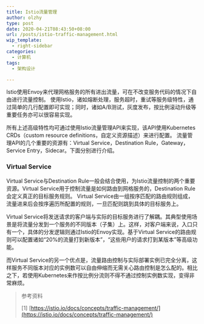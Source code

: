 ```yaml
---
title: Istio流量管理
author: olzhy
type: post
date: 2020-04-21T08:43:50+08:00
url: /posts/istio-traffic-management.html
wip_template:
  - right-sidebar
categories:
  - 计算机
tags:
  - 架构设计

---
```

Istio使用Envoy来代理网格服务的所有进出流量，可在不改变服务代码的情况下自由进行流量控制。
使用Istio，诸如熔断处理，服务超时，重试等服务级特性，通过简单的几行配置即可实现；同时，诸如A/B测试，灰度发布，按比例滚动升级等重要任务亦可以很容易实现。

所有上述高级特性均可通过使用Istio流量管理API来实现，该API使用Kubernetes CRDs（custom resource definitions，自定义资源描述）来进行配置。
流量管理API的几个重要的资源有：Virtual Service，Destination Rule，Gateway，Service Entry，Sidecar。下面分别进行介绍。

### Virtual Service

Virtual Service与Destination Rule一般会结合使用，为Istio流量控制的两个重要资源。Virtual Service用于控制流量是如何路由到网格服务的，Destination Rule会定义真正的目标服务规则。
Virtual Service由一组按序匹配的路由规则组成，流量进来后会按序遍历所配置的规则，一旦匹配则跳到具体的目标服务上。

Virtual Service将发送请求的客户端与实际的目标服务进行了解耦。其典型使用场景是将流量分发到一个服务的不同版本（子集）上。这样，对客户端来说，入口只有一个，具体的分发逻辑则通过Istio的Envoy实现。基于Virtual Service的路由规则可以配置诸如“20%的流量打到新版本”，“这些用户的请求打到某版本”等高级功能。

而Virtual Service的另一个优点是，流量路由控制与实际部署实例已完全分离，这样服务不同版本对应的实例数可以自由伸缩而无需关心路由控制是怎么配的。相比之下，若使用Kubernetes来作按比例分流则不得不通过控制实例数实现，变得非常麻烦。



> 参考资料
>
> [1] [https://istio.io/docs/concepts/traffic-management/](https://istio.io/docs/concepts/traffic-management/)
